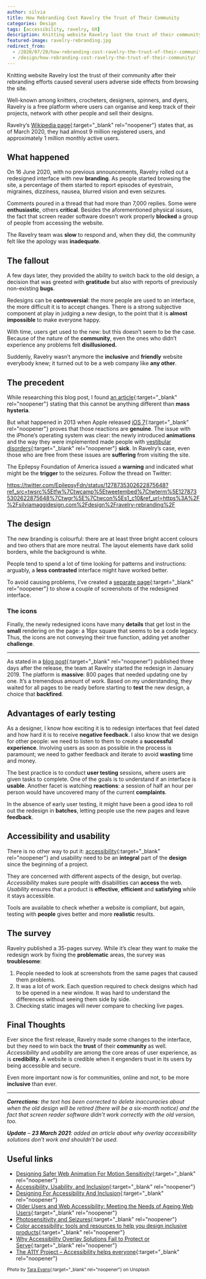```yaml
---
author: silvia
title: How Rebranding Cost Ravelry the Trust of Their Community
categories: Design
tags: [accessibility, ravelry, UX]
description: Knitting website Ravelry lost the trust of their community after their rebranding efforts caused several usersadverse side effects from browsing the site. Let's explore what went wrong.
featured-image: ravelry-rebranding.jpg
redirect_from:
  - /2020/07/20/how-rebranding-cost-ravelry-the-trust-of-their-community/
  - /design/how-rebranding-cost-ravelry-the-trust-of-their-community/
---
```

Knitting website Ravelry lost the trust of their community after their rebranding efforts caused several users adverse side effects from browsing the site.

<!--more-->

Well-known among knitters, crocheters, designers, spinners, and dyers, Ravelry is a free platform where users can organise and keep track of their projects, network with other people and sell their designs.

Ravelry’s [Wikipedia page](https://en.wikipedia.org/wiki/Ravelry){:target="_blank" rel="noopener"} states that, as of March 2020, they had almost 9 million registered users, and approximately 1 million monthly active users.

## What happened

On 16 June 2020, with no previous announcements, Ravelry rolled out a redesigned interface with new **branding**. As people started browsing the site, a percentage of them started to report episodes of eyestrain, migraines, dizziness, nausea, blurred vision and even seizures.

Comments poured in a thread that had more than 7,000 replies. Some were **enthusiastic**, others **critical**. Besides the aforementioned physical issues, the fact that screen reader software doesn’t work properly **blocked** a group of people from accessing the website.

The Ravelry team was **slow** to respond and, when they did, the community felt like the apology was **inadequate**.

## The fallout

A few days later, they provided the ability to switch back to the old design, a decision that was greeted with **gratitude** but also with reports of previously non-existing **bugs**.

Redesigns can be **controversial**: the more people are used to an interface, the more difficult it is to accept changes. There is a strong subjective component at play in judging a new design, to the point that it is **almost impossible** to make everyone happy.

With time, users get used to the new: but this doesn’t seem to be the case. Because of the nature of the **community**, even the ones who didn’t experience any problems felt **disillusioned.**

Suddenly, Ravelry wasn’t anymore the **inclusive** and **friendly** website everybody knew; it turned out to be a web company like **any other**.

## The precedent

While researching this blog post, I found [an article](https://www.auckland.ac.nz/en/news/2020/07/01/the-website-making-people-sick.html){:target="_blank" rel="noopener"} stating that this cannot be anything different than **mass hysteria**.

But what happened in 2013 when Apple released [iOS 7](http://www.theguardian.com/technology/2013/sep/27/ios-7-motion-sickness-nausea){:target="_blank" rel="noopener"} proves that those reactions are **genuine**. The issue with the iPhone’s operating system was clear: the newly introduced **animations** and the way they were implemented made people with [vestibular disorders](https://vestibular.org/understanding-vestibular-disorder){:target="_blank" rel="noopener"} **sick**. In Ravelry’s case, even those who are free from these issues are **suffering** from visiting the site.

The Epilepsy Foundation of America issued a **warning** and indicated what might be the **trigger** to the seizures. Follow the thread on Twitter:

https://twitter.com/EpilepsyFdn/status/1278735302622875648?ref_src=twsrc%5Etfw%7Ctwcamp%5Etweetembed%7Ctwterm%5E1278735302622875648%7Ctwgr%5E%7Ctwcon%5Es1_c10&ref_url=https%3A%2F%2Fsilviamaggidesign.com%2Fdesign%2Fravelry-rebranding%2F

## The design

The new branding is colourful: there are at least three bright accent colours and two others that are more neutral. The layout elements have dark solid borders, while the background is white.

People tend to spend a lot of time looking for patterns and instructions: arguably, a **less** **contrasted** interface might have worked better.

To avoid causing problems, I’ve created a [separate page](https://silviamaggidesign.com/how-rebranding-cost-ravelry-the-trust-of-their-community-images/){:target="_blank" rel="noopener"} to show a couple of screenshots of the redesigned interface.

### The icons

Finally, the newly redesigned icons have many **details** that get lost in the **small** rendering on the page: a 16px square that seems to be a code legacy. Thus, the icons are not conveying their true function, adding yet another **challenge**.

---

As stated in a [blog post](https://blog.ravelry.com/the-story-of-the-new-look/){:target="_blank" rel="noopener"} published three days after the release, the team at Ravelry started the redesign in January 2019. The platform is **massive**: 800 pages that needed updating one by one. It’s a tremendous amount of work. Based on my understanding, they waited for all pages to be ready before starting to **test** the new design, a choice that **backfired**.

## Advantages of early testing

As a designer, I know how exciting it is to redesign interfaces that feel dated and how hard it is to receive **negative feedback**. I also know that we design for other people: we need to listen to them to create a **successful experience**. Involving users as soon as possible in the process is paramount; we need to gather feedback and iterate to avoid **wasting** time and money.

The best practice is to conduct **user testing** sessions, where users are given tasks to complete. One of the goals is to understand if an interface is **usable**. Another facet is watching **reactions**: a session of half an hour per person would have uncovered many of the current **complaints**.

In the absence of early user testing, it might have been a good idea to roll out the redesign in **batches**, letting people use the new pages and leave **feedback**.

## Accessibility and usability

There is no other way to put it: [accessibility](https://www.w3.org/WAI/fundamentals/accessibility-intro/){:target="_blank" rel="noopener"} and usability need to be an **integral** part of the **design** since the beginning of a project.

They are concerned with different aspects of the design, but overlap. _Accessibility_ makes sure people with disabilities can **access** the web. _Usability_ ensures that a product is **effective**, **efficient** and **satisfying** while it stays accessible.

Tools are available to check whether a website is compliant, but again, testing with **people** gives better and more **realistic** results.

## The survey

Ravelry published a 35-pages survey. While it’s clear they want to make the redesign work by fixing the **problematic** areas, the survey was **troublesome**:

1.  People needed to look at screenshots from the same pages that caused them problems.
2.  It was a lot of work. Each question required to check designs which had to be opened in a new window. It was hard to understand the differences without seeing them side by side.
3.  Checking static images will never compare to checking live pages.

## Final Thoughts

Ever since the first release, Ravelry made some changes to the interface, but they need to win back the **trust** of their **community** as well. _Accessibility_ and _usability_ are among the core areas of user experience, as is **credibility**. A website is credible when it engenders trust in its users by being accessible and secure.

Even more important now is for communities, online and not, to be more **inclusive** than ever.

---

_**Corrections**: the text has been corrected to delete inaccuracies about when the old design will be retired (there will be a six-month notice) and the fact that screen reader software didn’t work correctly with the old version, too._

_**Update**_ – _**23 March 2021**: added an article about why overlay accessibility solutions don’t work and shouldn’t be used._

## Useful links

* [Designing Safer Web Animation For Motion Sensitivity](https://alistapart.com/article/designing-safer-web-animation-for-motion-sensitivity/){:target="_blank" rel="noopener"}
* [Accessibility, Usability, and Inclusion](https://www.w3.org/WAI/fundamentals/accessibility-usability-inclusion/){:target="_blank" rel="noopener"}
* [Designing For Accessibility And Inclusion](https://www.smashingmagazine.com/2018/04/designing-accessibility-inclusion/){:target="_blank" rel="noopener"}
* [Older Users and Web Accessibility: Meeting the Needs of Ageing Web Users](https://www.w3.org/WAI/older-users/){:target="_blank" rel="noopener"}
* [Photosensitivity and Seizures](https://www.epilepsy.com/learn/triggers-seizures/photosensitivity-and-seizures){:target="_blank" rel="noopener"}
* [Color accessibility: tools and resources to help you design inclusive products](https://stephaniewalter.design/blog/color-accessibility-tools-resources-to-design-inclusive-products/){:target="_blank" rel="noopener"}
* [Why Accessibility Overlay Solutions Fail to Protect or Serve](https://www.accessibility.works/blog/avoid-accessibility-overlay-tools-toolbar-plugins/){:target="_blank" rel="noopener"}
* [The A11Y Project – Accessibility helps everyone](https://www.a11yproject.com/){:target="_blank" rel="noopener"}

<small>Photo by [Tara Evans](https://unsplash.com/photos/IcvR0jFbsz0){:target="_blank" rel="noopener"} on Unsplash</small>